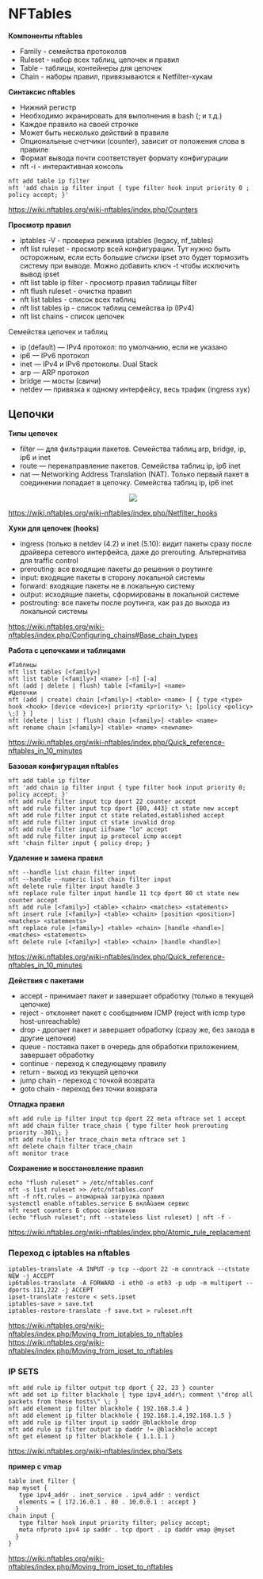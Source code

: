 # NFTables

__Компоненты nftables__
- Family - семейства протоколов
- Ruleset - набор всех таблиц, цепочек и правил
- Table - таблицы, контейнеры для цепочек
- Chain - наборы правил, привязываются к Netfilter-хукам     


__Синтаксис nftables__
- Нижний регистр
- Необходимо экранировать для выполнения в bash (; и т.д.)
- Каждое правило на своей строчке
- Может быть несколько действий в правиле
- Опционалыные счетчики (counter), зависит от положения слова в правиле
- Формат вывода почти соответствует формату конфигурации
- nft -i - интерактивная консоль   
```
nft add table ip filter
nft 'add chain ip filter input { type filter hook input priority 0 ; policy accept; }'
```
https://wiki.nftables.org/wiki-nftables/index.php/Counters     


__Просмотр правил__
- iptables -V - проверка режима iptables (legacy, nf_tables)
- nft list ruleset - просмотр всей конфигурации. Тут нужно быть осторожным, если есть большие списки ipset это будет тормозить систему при выводе. Можно добавить ключ -t чтобы исключить вывод ipset
- nft list table ip filter - просмотр правил таблицы filter
- nft flush ruleset - очистка правил
- nft list tables - список всех таблиц
- nft list tables ip - список таблиц семейства ip (IPv4)
- nft list chains - список цепочек


Семейства цепочек и таблиц
- ip (default) — IPv4 протокол: по умолчанию, если не указано
- ip6 — IPv6 протокол
- inet — IPv4 и IPv6 протоколы. Dual Stack
- arp — ARP протокол
- bridge — мосты (свичи)
- netdev — привязка к одному интерфейсу, весь трафик (ingress хук)
 
## Цепочки
__Типы цепочек__
- filter — для фильтрации пакетов. Семейства таблиц arp, bridge, ip, ip6 и inet
- route — перенаправление пакетов. Семейства таблиц ip, ip6 inet
- nat — Networking Address Translation (NAT). Только первый пакет в соединении попадает в цепочку. Семейства таблиц ip, ip6 inet

<p align="center">
<image src="https://github.com/LLlMEJIb87/LINUX/blob/main/%D0%A1%D0%B5%D1%82%D1%8C/picture/NFT_hook.PNG">
</p>   

https://wiki.nftables.org/wiki-nftables/index.php/Netfilter_hooks    

__Хуки для цепочек (hooks)__
- ingress (только в netdev (4.2) и inet (5.10): видит пакеты сразу после драйвера сетевого интерфейса, даже до prerouting. Альтернатива для traffic control
- prerouting: все входящие пакеты до решения о роутинге
- input: входящие пакеты в сторону локальной системы
- forward: входящие пакеты не в локальную систему
- output: исходящие пакеты, сформированы в локальной системе
- postrouting: все пакеты после роутинга, как раз до выхода из локальной системы

https://wiki.nftables.org/wiki-nftables/index.php/Configuring_chains#Base_chain_types   


__Работа с цепочками и таблицами__
```
#Таблицы    
nft list tables [<family>]     
nft list table [<family>] <name> [-n] [-a]    
nft (add | delete | flush) table [<family>] <name>    
#Цепочки    
nft (add | create) chain [<family>] <table> <name> [ { type <type> hook <hook> [device <device>] priority <priority> \; [policy <policy> \;] } ]     
nft (delete | list | flush) chain [<family>] <table> <name>     
nft rename chain [<family>] <table> <name> <newname>     
```
https://wiki.nftables.org/wiki-nftables/index.php/Quick_reference-nftables_in_10_minutes    

__Базовая конфигурация nftables__     
```
nft add table ip filter
nft 'add chain ip filter input { type filter hook input priority 0; policy accept; }'
nft add rule filter input tcp dport 22 counter accept
nft add rule filter input tcp dport {80, 443} ct state new accept
nft add rule filter input ct state related,established accept
nft add rule filter input ct state invalid drop
nft add rule filter input iifname "lo" accept
nft add rule filter input ip protocol icmp accept
nft 'chain filter input { policy drop; }
```

__Удаление и замена правил__
```
nft --handle list chain filter input
nft --handle --numeric list chain filter input
nft delete rule filter input handle 3
nft replace rule filter input handle 11 tcp dport 80 ct state new counter accept
nft add rule [<family>] <table> <chain> <matches> <statements>
nft insert rule [<family>] <table> <chain> [position <position>] <matches> <statements>
nft replace rule [<family>] <table> <chain> [handle <handle>] <matches> <statements>
nft delete rule [<family>] <table> <chain> [handle <handle>]
```
https://wiki.nftables.org/wiki-nftables/index.php/Quick_reference-nftables_in_10_minutes      

__Действия с пакетами__
- accept - принимает пакет и завершает обработку (только в текущей цепочке)
- reject - отклоняет пакет с сообщением ICMP (reject with icmp type host-unreachable)
- drop - дропает пакет и завершает обработку (сразу же, без захода в другие цепочки)
- queue - поставка пакет в очередь для обработки приложением, завершает обработку
- continue - переход к следующему правилу
- return - выход из текущей цепочки
- jump chain - переход с точкой возврата
- goto chain - переход без точки возврата

__Отладка правил__
```
nft add rule ip filter input tcp dport 22 meta nftrace set 1 accept
nft add chain filter trace_chain { type filter hook prerouting priority -301\; }
nft add rule filter trace_chain meta nftrace set 1
nft delete chain filter trace_chain
nft monitor trace
```

__Сохранение и восстановление правил__
```
echo "flush ruleset" > /etc/nftables.conf
nft -s list ruleset >> /etc/nftables.conf
nft -f nft.rules — атомарнаā загрузка правил
systemctl enable nftables.service Ƃ вклĀùаем сервис
nft reset counters Ƃ сброс сùетùиков
(echo "flush ruleset"; nft --stateless list ruleset) | nft -f -
```
https://wiki.nftables.org/wiki-nftables/index.php/Atomic_rule_replacement
### Переход с iptables на nftables
```
iptables-translate -A INPUT -p tcp --dport 22 -m conntrack --ctstate NEW -j ACCEPT
ip6tables-translate -A FORWARD -i eth0 -o eth3 -p udp -m multiport --dports 111,222 -j ACCEPT
ipset-translate restore < sets.ipset
iptables-save > save.txt
iptables-restore-translate -f save.txt > ruleset.nft
```
https://wiki.nftables.org/wiki-nftables/index.php/Moving_from_iptables_to_nftables
https://wiki.nftables.org/wiki-nftables/index.php/Moving_from_ipset_to_nftables

### IP SETS
```
nft add rule ip filter output tcp dport { 22, 23 } counter
nft add set ip filter blackhole { type ipv4_addr\; comment \"drop all packets from these hosts\" \; }
nft add element ip filter blackhole { 192.168.3.4 }
nft add element ip filter blackhole { 192.168.1.4,192.168.1.5 }
nft add rule ip filter input ip saddr @blackhole drop
nft add rule ip filter output ip daddr != @blackhole accept
nft get element ip filter blackhole { 1.1.1.1 }
```
https://wiki.nftables.org/wiki-nftables/index.php/Sets    


__пример с vmap__
```
table inet filter {
map myset {
   type ipv4_addr . inet_service . ipv4_addr : verdict
   elements = { 172.16.0.1 . 80 . 10.0.0.1 : accept }
  }
chain input {
   type filter hook input priority filter; policy accept;
   meta nfproto ipv4 ip saddr . tcp dport . ip daddr vmap @myset
  }
}
```
https://wiki.nftables.org/wiki-nftables/index.php/Moving_from_ipset_to_nftables     

